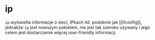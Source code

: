 # ip
`ip` wyświetla informacje o sieci, IPkach itd. podobnie jak [[ifconfig]], jednakże `ip` jest nowszym pakietem, nie jest tak szeroko używany i jego celem jest dostarczenie więcej user-friendly informacji.